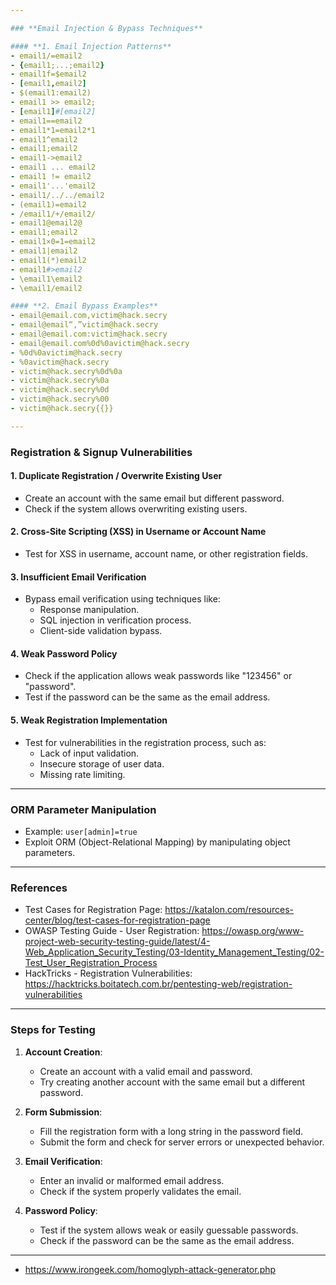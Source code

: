 ```yaml
---

### **Email Injection & Bypass Techniques**

#### **1. Email Injection Patterns**
- email1/=email2
- {email1;...;email2}
- email1f=$email2
- [email1,email2]
- $(email1:email2)
- email1 >> email2;
- [email1]#[email2]
- email1==email2
- email1*1=email2*1
- email1^email2
- email1;email2
- email1->email2
- email1 ... email2
- email1 != email2
- email1'...'email2
- email1/../../email2
- (email1)=email2
- /email1/+/email2/
- email1@email2@
- email1;email2
- email1×0=1=email2
- email1|email2
- email1(*)email2
- email1#>email2
- \email1\email2
- \email1/email2

#### **2. Email Bypass Examples**
- email@email.com,victim@hack.secry
- email@email“,”victim@hack.secry
- email@email.com:victim@hack.secry
- email@email.com%0d%0avictim@hack.secry
- %0d%0avictim@hack.secry
- %0avictim@hack.secry
- victim@hack.secry%0d%0a
- victim@hack.secry%0a
- victim@hack.secry%0d
- victim@hack.secry%00
- victim@hack.secry{{}}

---
```


### **Registration & Signup Vulnerabilities**

#### **1. Duplicate Registration / Overwrite Existing User**
- Create an account with the same email but different password.
- Check if the system allows overwriting existing users.

#### **2. Cross-Site Scripting (XSS) in Username or Account Name**
- Test for XSS in username, account name, or other registration fields.

#### **3. Insufficient Email Verification**
- Bypass email verification using techniques like:
  - Response manipulation.
  - SQL injection in verification process.
  - Client-side validation bypass.

#### **4. Weak Password Policy**
- Check if the application allows weak passwords like "123456" or "password".
- Test if the password can be the same as the email address.

#### **5. Weak Registration Implementation**
- Test for vulnerabilities in the registration process, such as:
  - Lack of input validation.
  - Insecure storage of user data.
  - Missing rate limiting.

---

### **ORM Parameter Manipulation**
- Example: `user[admin]=true`
- Exploit ORM (Object-Relational Mapping) by manipulating object parameters.

---

### **References**
- Test Cases for Registration Page: https://katalon.com/resources-center/blog/test-cases-for-registration-page
- OWASP Testing Guide - User Registration: https://owasp.org/www-project-web-security-testing-guide/latest/4-Web_Application_Security_Testing/03-Identity_Management_Testing/02-Test_User_Registration_Process
- HackTricks - Registration Vulnerabilities: https://hacktricks.boitatech.com.br/pentesting-web/registration-vulnerabilities

---

### **Steps for Testing**
1. **Account Creation**:
   - Create an account with a valid email and password.
   - Try creating another account with the same email but a different password.

2. **Form Submission**:
   - Fill the registration form with a long string in the password field.
   - Submit the form and check for server errors or unexpected behavior.

3. **Email Verification**:
   - Enter an invalid or malformed email address.
   - Check if the system properly validates the email.

4. **Password Policy**:
   - Test if the system allows weak or easily guessable passwords.
   - Check if the password can be the same as the email address.

---

- https://www.irongeek.com/homoglyph-attack-generator.php
